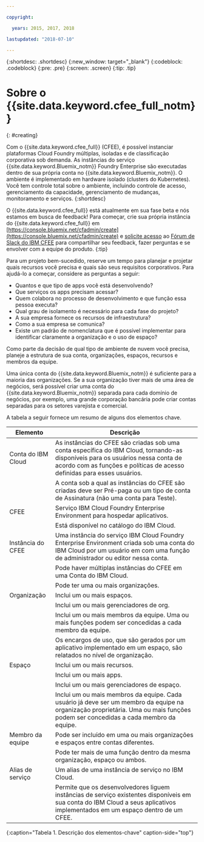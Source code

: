 ```yaml
---

copyright:

  years: 2015, 2017, 2018

lastupdated: "2018-07-10"

---
```


{:shortdesc: .shortdesc}
{:new_window: target="_blank"}
{:codeblock: .codeblock}
{:pre: .pre}
{:screen: .screen}
{:tip: .tip}

# Sobre o {{site.data.keyword.cfee_full_notm}}
{: #creating}

Com o {{site.data.keyword.cfee_full}} (CFEE), é possível instanciar plataformas Cloud Foundry múltiplas, isoladas e de classificação corporativa sob demanda. As instâncias do serviço {{site.data.keyword.Bluemix_notm}} Foundry Enterprise são executadas dentro de sua própria conta no {{site.data.keyword.Bluemix_notm}}. O ambiente é implementado em hardware isolado (clusters do Kubernetes). Você tem controle total sobre o ambiente, incluindo controle de acesso, gerenciamento da capacidade, gerenciamento de mudanças, monitoramento e serviços.
{:shortdesc}

O {{site.data.keyword.cfee_full}} está atualmente em sua fase beta e nós estamos em busca de feedback! Para começar, crie sua própria instância do {{site.data.keyword.cfee_full}} em [https://console.bluemix.net/cfadmin/create](https://console.bluemix.net/cfadmin/create) e [solicite acesso](http://ibm.biz/cfee-forum-signup) ao [Fórum de Slack do IBM CFEE](https://ibm-cfee.slack.com) para compartilhar seu feedback, fazer perguntas e se envolver com a equipe do produto.
{:tip}

Para um projeto bem-sucedido, reserve um tempo para planejar e projetar quais recursos você precisa e quais são seus requisitos corporativos. Para ajudá-lo a começar, considere as perguntas a seguir:

* Quantos e que tipo de apps você está desenvolvendo?
* Que serviços os apps precisam acessar?
* Quem colabora no processo de desenvolvimento e que função essa pessoa executa?
* Qual grau de isolamento é necessário para cada fase do projeto?
* A sua empresa fornece os recursos de infraestrutura?
* Como a sua empresa se comunica?
* Existe um padrão de nomenclatura que é possível implementar para identificar claramente a organização e o uso de espaço?

Como parte da decisão de qual tipo de ambiente de nuvem você precisa, planeje a estrutura de sua conta, organizações, espaços, recursos e membros da equipe.

Uma única conta do {{site.data.keyword.Bluemix_notm}} é suficiente para a maioria das organizações. Se a sua organização tiver mais de uma área de negócios, será possível criar uma conta do {{site.data.keyword.Bluemix_notm}} separada para cada domínio de negócios, por exemplo, uma grande corporação bancária pode criar contas separadas para os setores varejista e comercial.

A tabela a seguir fornece um resumo de alguns dos elementos chave.

| Elemento   | Descrição |
|-----------|---------------|
| Conta do IBM Cloud | As instâncias do CFEE são criadas sob uma conta específica do IBM Cloud, tornando-as disponíveis para os usuários nessa conta de acordo com as funções e políticas de acesso definidas para esses usuários. |
|| A conta sob a qual as instâncias do CFEE são criadas deve ser Pré-paga ou um tipo de conta de Assinatura (não uma conta para Teste).  |
| CFEE | Serviço IBM Cloud Foundry Enterprise Environment para hospedar aplicativos. |
|| Está disponível no catálogo do IBM Cloud. |
| Instância do CFEE | Uma instância do serviço IBM Cloud Foundry Enterprise Environment criada sob uma conta do IBM Cloud por um usuário em com uma função de administrador ou editor nessa conta. |
|| Pode haver múltiplas instâncias do CFEE em uma Conta do IBM Cloud. |
|| Pode ter uma ou mais organizações. |
| Organização | Inclui um ou mais espaços. |
|| Inclui um ou mais gerenciadores de org. |
|| Inclui um ou mais membros da equipe. Uma ou mais funções podem ser concedidas a cada membro da equipe. |
|| Os encargos de uso, que são gerados por um aplicativo implementado em um espaço, são relatados no nível de organização. |
| Espaço | Inclui um ou mais recursos. |
|| Inclui um ou mais apps. |
|| Inclui um ou mais gerenciadores de espaço. |
|| Inclui um ou mais membros da equipe. Cada usuário já deve ser um membro da equipe na organização proprietária. Uma ou mais funções podem ser concedidas a cada membro da equipe. |
| Membro da equipe | Pode ser incluído em uma ou mais organizações e espaços entre contas diferentes. |
|| Pode ter mais de uma função dentro da mesma organização, espaço ou ambos. |
| Alias de serviço | Um alias de uma instância de serviço no IBM Cloud. |
|| Permite que os desenvolvedores liguem instâncias de serviço existentes disponíveis em sua conta do IBM Cloud a seus aplicativos implementados em um espaço dentro de um CFEE.|
{:caption="Tabela 1. Descrição dos elementos-chave" caption-side="top"}


